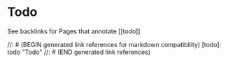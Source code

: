 # Todo

See backlinks for Pages that annotate [[todo]]

//: # (BEGIN generated link references for markdown compatibility)
[todo]: todo "Todo"
//: # (END generated link references)